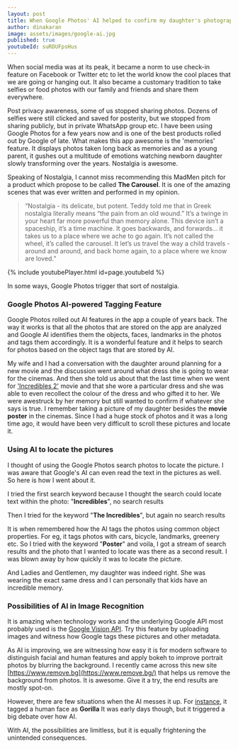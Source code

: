 ```yaml
---
layout: post
title: When Google Photos' AI helped to confirm my daughter's photographic memory
author: dinakaran
image: assets/images/google-ai.jpg
published: true
youtubeId: suRDUFpsHus
---
```

When social media was at its peak, it became a norm to use check-in feature on Facebook or Twitter etc to let the world know the cool places that we are going or hanging out. It also became a customary tradition to take selfies or food photos with our family and friends and share them everywhere.

Post privacy awareness, some of us stopped sharing photos. Dozens of selfies were still clicked and saved for posterity, but we stopped from sharing publicly, but in private WhatsApp group etc. I have been using Google Photos for a few years now and is one of the best products rolled out by Google of late. What makes this app awesome is the 'memories' feature. It displays photos taken long back as memories and as a young parent, it gushes out a multitude of emotions watching newborn daughter slowly transforming over the years. Nostalgia is awesome.

Speaking of Nostalgia, I cannot miss recommending this MadMen pitch for a product which propose to be called **The Carousel**. It is one of the amazing scenes that was ever written and performed in my opinion. 

> “Nostalgia - its delicate, but potent. Teddy told me that in Greek nostalgia literally means “the pain from an old wound.” It’s a twinge in your heart far more powerful than memory alone. This device isn’t a spaceship, it’s a time machine. It goes backwards, and forwards… it takes us to a place where we ache to go again. It’s not called the wheel, it’s called the carousel. It let’s us travel the way a child travels - around and around, and back home again, to a place where we know are loved.” 


{% include youtubePlayer.html id=page.youtubeId %}

In some ways, Google Photos trigger that sort of nostalgia.

### **Google Photos AI-powered Tagging Feature**

Google Photos rolled out AI features in the app a couple of years back. The way it works is that all the photos that are stored on the app are analyzed and Google AI identifies them the objects, faces, landmarks in the photos and tags them accordingly. It is a wonderful feature and it helps to search for photos based on the object tags that are stored by AI. 

My wife and I had a conversation with the daughter around planning for a new movie and the discussion went around what dress she is going to wear for the cinemas. And then she told us about that the last time when we went for ['Incredibles 2'](https://en.wikipedia.org/wiki/Incredibles_2) movie and that she wore a particular dress and she was able to even recollect the colour of the dress and who gifted it to her. We were awestruck by her memory but still wanted to confirm if whatever she says is true. I remember taking a picture of my daughter besides the **movie poster** in the cinemas. Since I had a huge stock of photos and it was a long time ago, it would have been very difficult to scroll these pictures and locate it.

### **Using AI to locate the pictures**

I thought of using the Google Photos search photos to locate the picture. I was aware that Google's AI can even read the text in the pictures as well. So here is how I went about it. 

I tried the first search keyword because I thought the search could locate text within the photo: "**Incredibles**", no search results

Then I tried for the keyword "**The Incredibles**", but again no search results

It is when remembered how the AI tags the photos using common object properties. For eg, it tags photos with cars, bicycle, landmarks, greenery etc. So I tried with the keyword "**Poster**"
and voila, I got a stream of search results and the photo that I wanted to locate was there as a second result. I was blown away by how quickly it was to locate the picture.

And Ladies and Gentlemen, my daughter was indeed right. She was wearing the exact same dress and I can personally that kids have an incredible memory.


### **Possibilities of AI in Image Recognition** 

It is amazing when technology works and the underlying Google API most probably used is the [Google Vision API](https://cloud.google.com/vision/). Try this feature by uploading images and witness how Google tags these pictures and other metadata.

As AI is improving, we are witnessing how easy it is for modern software to distinguish facial and human features and apply bokeh to improve portrait photos by blurring the background. I recently came across this new site [https://www.remove.bg](https://www.remove.bg/) that helps us remove the background from photos. It is awesome. Give it a try, the end results are mostly spot-on.

However, there are few situations when the AI messes it up. For [instance](https://www.theverge.com/2018/1/12/16882408/google-racist-gorillas-photo-recognition-algorithm-ai), it tagged a human face as **Gorilla** It was early days though, but it triggered a big debate over how AI.

With AI, the possibilities are limitless, but it is equally frightening the unintended consequences.
